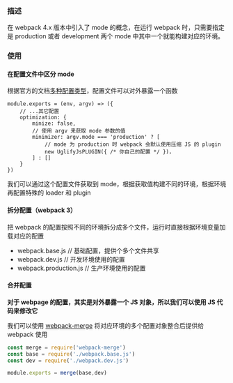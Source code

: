 ### 描述

在 webpack 4.x 版本中引入了 mode 的概念，在运行 webpack 时，只需要指定是 production 或者 development  两个 mode 中其中一个就能构建对应的环境。

### 使用

#### 在配置文件中区分 mode

根据官方的文档[多种配置类型](https://link.juejin.im/?target=https%3A%2F%2Fdoc.webpack-china.org%2Fconfiguration%2Fconfiguration-types%2F)，配置文件可以对外暴露一个函数

```
module.exports = (env, argv) => ({
    // ...其它配置
    optimization: {
        minize: false,
        // 使用 argv 来获取 mode 参数的值
        minimizer: argv.mode === 'production' ? [
			// mode 为 production 时 webpack 会默认使用压缩 JS 的 plugin
			new UglifyJsPLUGIN({ /* 你自己的配置 */ })，
        ] : []
    }
})
```

我们可以通过这个配置文件获取到 mode，根据获取值构建不同的环境，根据环境再配置特殊的 loader 和 plugin

#### 拆分配置（webpack 3）

把 webpack 的配置按照不同的环境拆分成多个文件，运行时直接根据环境变量加载对应的配置

- webpack.base.js	// 基础配置，提供个多个文件共享
- webpack.dev.js     // 开发环境使用的配置
- webpack.production.js      // 生产环境使用的配置

#### 合并配置

**对于 webpage 的配置，其实是对外暴露一个 JS 对象，所以我们可以使用 JS 代码来修改它**

我们可以使用 [webpack-merge](https://link.juejin.im/?target=https%3A%2F%2Fgithub.com%2Fsurvivejs%2Fwebpack-merge) 将对应环境的多个配置对象整合后提供给 webpack 使用

```js
const merge = require('webpack-merge')
const base = require('./webpack.base.js')
const dev = require('./webpack.dev.js')

module.exports = merge(base,dev)
```





